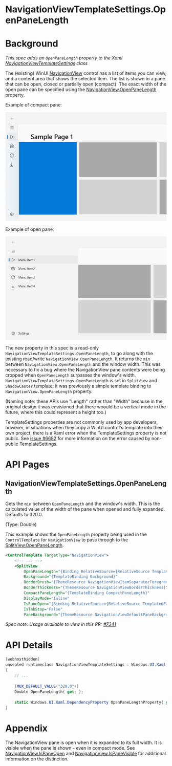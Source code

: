 NavigationViewTemplateSettings.OpenPaneLength
===

# Background

_This spec adds an `OpenPaneLength` property to the Xaml
[NavigationViewTemplateSettings](https://docs.microsoft.com//windows/winui/api/microsoft.ui.xaml.controls.navigationviewtemplatesettings) class_

The (existing) WinUI [NavigationView](https://docs.microsoft.com/uwp/api/Windows.UI.Xaml.Controls.NavigationView) control has
a list of items you can view, and a content area that shows the selected item.
The list is shown in a pane that can be open, closed or partially open (compact).
The exact width of the open pane can be specified using the
[NavigationView.OpenPaneLength](https://docs.microsoft.com/uwp/api/Windows.UI.Xaml.Controls.NavigationView.OpenPaneLength)
property.

Example of compact pane:

![example of compact pane](images/nav-pane-closed.jpg)

Example of open pane:

![example of open pane](images/nav-pane-open.jpg)

The new property in this spec is a read-only `NavigationViewTemplateSettings.OpenPaneLength`,
to go along with the existing read/write `NavigationView.OpenPaneLength`.
It returns the `min` between `NavigationView.OpenPaneLength` and the window width.
This was necessary to fix a bug where the NavigationView pane contents were being cropped when
`OpenPaneLength` surpasses the window's width.
`NavigationViewTemplateSettings.OpenPaneLength` is set in `SplitView` and `ShadowCaster` template;
it was previously a simple template binding to `NavigationView.OpenPaneLength` property.

(Naming note: these APIs use "Length" rather than "Width" because
in the original design it was envisioned that there woould be a vertical mode in the future,
where this could represent a height too.)

TemplateSettings properties are not commonly used by app developers, 
however, in situations when they copy a WinUI control's template into their own project,
there is a Xaml error when the TemplateSettings property is not public.
See [issue #6682](https://github.com/microsoft/microsoft-ui-xaml/issues/6682)
for more information on the error caused by non-public TemplateSettings.

# API Pages

## NavigationViewTemplateSettings.OpenPaneLength

Gets the `min` between `OpenPaneLength` and the window's width.
This is the calculated value of the width of the pane when opened and fully expanded. Defaults to 320.0.

(Type: Double)

This example shows the `OpenPaneLength` property being used in the `ControlTemplate` for `NavigationView`
to pass through to the
[SplitView.OpenPaneLength](https://docs.microsoft.com/uwp/api/Windows.UI.Xaml.Controls.SplitView.OpenPaneLength).

```xml
<ControlTemplate TargetType="NavigationView">
    <!-- ... -->
    <SplitView
        OpenPaneLength="{Binding RelativeSource={RelativeSource TemplatedParent}, Path=TemplateSettings.OpenPaneWidth}"
        Background="{TemplateBinding Background}"
        BorderBrush="{ThemeResource NavigationViewItemSeparatorForeground}"
        BorderThickness="{ThemeResource NavigationViewBorderThickness}"
        CompactPaneLength="{TemplateBinding CompactPaneLength}"
        DisplayMode="Inline"
        IsPaneOpen="{Binding RelativeSource={RelativeSource TemplatedParent}, Path=IsPaneOpen, Mode=TwoWay}"
        IsTabStop="False"
        PaneBackground="{ThemeResource NavigationViewDefaultPaneBackground}">

```

_Spec note: Usage available to view in this PR: [#7341](https://github.com/microsoft/microsoft-ui-xaml/pull/7341)_

# API Details

```c# (but really MIDL3)
[webhosthidden]
unsealed runtimeclass NavigationViewTemplateSettings : Windows.UI.Xaml.DependencyObject
{
    // ...

    [MUX_DEFAULT_VALUE("320.0")]
    Double OpenPaneLength{ get; };

    static Windows.UI.Xaml.DependencyProperty OpenPaneLengthProperty{ get; };
}
```

# Appendix

The NavigationView pane is open when it is expanded to its full width.
It is visible when the pane is shown - even in compact mode.
See [NavigationView.IsPaneOpen](https://docs.microsoft.com/windows/winui/api/microsoft.ui.xaml.controls.navigationview.ispaneopen) 
and [NavigationView.IsPaneVisible](https://docs.microsoft.com/windows/winui/api/microsoft.ui.xaml.controls.navigationview.ispanevisible) 
for additional information on the distinction.
